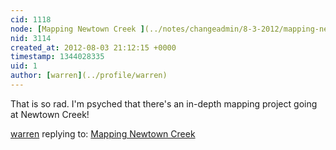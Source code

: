 ```yaml
---
cid: 1118
node: [Mapping Newtown Creek ](../notes/changeadmin/8-3-2012/mapping-newtown-creek)
nid: 3114
created_at: 2012-08-03 21:12:15 +0000
timestamp: 1344028335
uid: 1
author: [warren](../profile/warren)
---
```


That is so rad. I'm psyched that there's an in-depth mapping project going at Newtown Creek!

[warren](../profile/warren) replying to: [Mapping Newtown Creek ](../notes/changeadmin/8-3-2012/mapping-newtown-creek)

